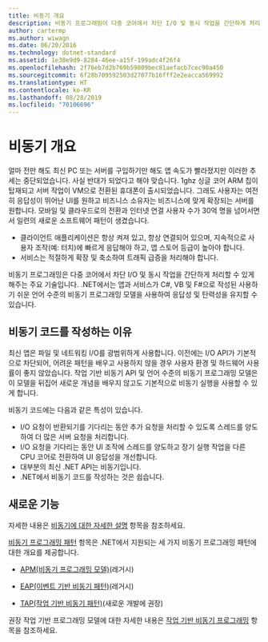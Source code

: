 ```yaml
---
title: 비동기 개요
description: 비동기 프로그래밍이 다중 코어에서 차단 I/O 및 동시 작업을 간단하게 처리할 수 있게 해주는 주요 기술이 되는 방법을 알아봅니다.
author: cartermp
ms.author: wiwagn
ms.date: 06/20/2016
ms.technology: dotnet-standard
ms.assetid: 1e38e9d9-8284-46ee-a15f-199adc4f26f4
ms.openlocfilehash: 2f76eb7d2b769b59809bec81aefacb7cec90a450
ms.sourcegitcommit: 6f28b709592503d27077b16fff2e2eacca569992
ms.translationtype: HT
ms.contentlocale: ko-KR
ms.lasthandoff: 08/28/2019
ms.locfileid: "70106696"
---
```

# <a name="async-overview"></a>비동기 개요

얼마 전만 해도 최신 PC 또는 서버를 구입하기만 해도 앱 속도가 빨라졌지만 이러한 추세는 중단되었습니다. 사실 반대가 되었다고 해야 맞습니다. 1ghz 싱글 코어 ARM 칩이 탑재되고 서버 작업이 VM으로 전환된 휴대폰이 출시되었습니다. 그래도 사용자는 여전히 응답성이 뛰어난 UI를 원하고 비즈니스 소유자는 비즈니스에 맞게 확장되는 서버를 원합니다. 모바일 및 클라우드로의 전환과 인터넷 연결 사용자 수가 30억 명을 넘어서면서 일련의 새로운 소프트웨어 패턴이 생겼습니다. 

- 클라이언트 애플리케이션은 항상 켜져 있고, 항상 연결되어 있으며, 지속적으로 사용자 조작(예: 터치)에 빠르게 응답해야 하고, 앱 스토어 등급이 높아야 합니다.
- 서비스는 적절하게 확장 및 축소하여 트래픽 급증을 처리해야 합니다. 

비동기 프로그래밍은 다중 코어에서 차단 I/O 및 동시 작업을 간단하게 처리할 수 있게 해주는 주요 기술입니다. .NET에서는 앱과 서비스가 C#, VB 및 F#으로 작성된 사용하기 쉬운 언어 수준의 비동기 프로그래밍 모델을 사용하여 응답성 및 탄력성을 유지할 수 있습니다.

## <a name="why-write-async-code"></a>비동기 코드를 작성하는 이유

최신 앱은 파일 및 네트워킹 I/O를 광범위하게 사용합니다. 이전에는 I/O API가 기본적으로 차단되어, 어려운 패턴을 배우고 사용하지 않을 경우 사용자 환경 및 하드웨어 사용률이 좋지 않았습니다. 작업 기반 비동기 API 및 언어 수준의 비동기 프로그래밍 모델은 이 모델을 뒤집어 새로운 개념을 배우지 않고도 기본적으로 비동기 실행을 사용할 수 있게 합니다.

비동기 코드에는 다음과 같은 특성이 있습니다.

- I/O 요청이 반환되기를 기다리는 동안 추가 요청을 처리할 수 있도록 스레드를 양도하여 더 많은 서버 요청을 처리합니다.
- I/O 요청을 기다리는 동안 UI 조작에 스레드를 양도하고 장기 실행 작업을 다른 CPU 코어로 전환하여 UI 응답성을 개선합니다.
- 대부분의 최신 .NET API는 비동기입니다.
- .NET에서 비동기 코드를 작성하는 것은 쉽습니다.

## <a name="whats-next"></a>새로운 기능

자세한 내용은 [비동기에 대한 자세한 설명](async-in-depth.md) 항목을 참조하세요.

[비동기 프로그래밍 패턴](asynchronous-programming-patterns/index.md) 항목은 .NET에서 지원되는 세 가지 비동기 프로그래밍 패턴에 대한 개요를 제공합니다.  
  
- [APM(비동기 프로그래밍 모델)](asynchronous-programming-patterns/asynchronous-programming-model-apm.md)(레거시)  
  
- [EAP(이벤트 기반 비동기 패턴)](asynchronous-programming-patterns/event-based-asynchronous-pattern-eap.md)(레거시)  
  
- [TAP(작업 기반 비동기 패턴)](asynchronous-programming-patterns/task-based-asynchronous-pattern-tap.md)(새로운 개발에 권장)  

권장 작업 기반 프로그래밍 모델에 대한 자세한 내용은 [작업 기반 비동기 프로그래밍](parallel-programming/task-based-asynchronous-programming.md) 항목을 참조하세요.
